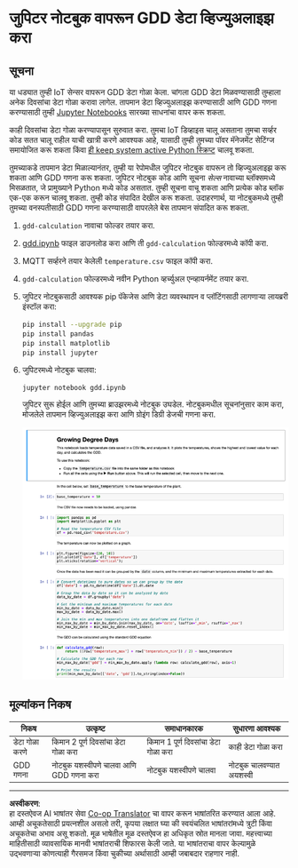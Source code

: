 <!--
CO_OP_TRANSLATOR_METADATA:
{
  "original_hash": "1e21b012c6685f8bf73e0e76cdca3347",
  "translation_date": "2025-08-27T11:04:15+00:00",
  "source_file": "2-farm/lessons/1-predict-plant-growth/assignment.md",
  "language_code": "mr"
}
-->
# जुपिटर नोटबुक वापरून GDD डेटा व्हिज्युअलाइझ करा

## सूचना

या धड्यात तुम्ही IoT सेन्सर वापरून GDD डेटा गोळा केला. चांगला GDD डेटा मिळवण्यासाठी तुम्हाला अनेक दिवसांचा डेटा गोळा करावा लागेल. तापमान डेटा व्हिज्युअलाइझ करण्यासाठी आणि GDD गणना करण्यासाठी तुम्ही [Jupyter Notebooks](https://jupyter.org) सारख्या साधनांचा वापर करू शकता.

काही दिवसांचा डेटा गोळा करण्यापासून सुरुवात करा. तुमचा IoT डिव्हाइस चालू असताना तुमचा सर्व्हर कोड सतत चालू राहील याची खात्री करणे आवश्यक आहे, यासाठी तुम्ही तुमच्या पॉवर मॅनेजमेंट सेटिंग्ज समायोजित करू शकता किंवा [ही keep system active Python स्क्रिप्ट](https://github.com/jaqsparow/keep-system-active) चालवू शकता.

तुमच्याकडे तापमान डेटा मिळाल्यानंतर, तुम्ही या रेपोमधील जुपिटर नोटबुक वापरून तो व्हिज्युअलाइझ करू शकता आणि GDD गणना करू शकता. जुपिटर नोटबुक कोड आणि सूचना *सेल्स* नावाच्या ब्लॉक्समध्ये मिसळतात, जे प्रामुख्याने Python मध्ये कोड असतात. तुम्ही सूचना वाचू शकता आणि प्रत्येक कोड ब्लॉक एक-एक करून चालवू शकता. तुम्ही कोड संपादित देखील करू शकता. उदाहरणार्थ, या नोटबुकमध्ये तुम्ही तुमच्या वनस्पतीसाठी GDD गणना करण्यासाठी वापरलेले बेस तापमान संपादित करू शकता.

1. `gdd-calculation` नावाचा फोल्डर तयार करा.

1. [gdd.ipynb](./code-notebook/gdd.ipynb) फाइल डाउनलोड करा आणि ती `gdd-calculation` फोल्डरमध्ये कॉपी करा.

1. MQTT सर्व्हरने तयार केलेली `temperature.csv` फाइल कॉपी करा.

1. `gdd-calculation` फोल्डरमध्ये नवीन Python व्हर्च्युअल एन्व्हायर्नमेंट तयार करा.

1. जुपिटर नोटबुकसाठी आवश्यक pip पॅकेजेस आणि डेटा व्यवस्थापन व प्लॉटिंगसाठी लागणाऱ्या लायब्ररी इंस्टॉल करा:

    ```sh
    pip install --upgrade pip
    pip install pandas
    pip install matplotlib
    pip install jupyter
    ```

1. जुपिटरमध्ये नोटबुक चालवा:

    ```sh
    jupyter notebook gdd.ipynb
    ```

    जुपिटर सुरू होईल आणि तुमच्या ब्राउझरमध्ये नोटबुक उघडेल. नोटबुकमधील सूचनांनुसार काम करा, मोजलेले तापमान व्हिज्युअलाइझ करा आणि ग्रोइंग डिग्री डेजची गणना करा.

    ![जुपिटर नोटबुक](../../../../../translated_images/gdd-jupyter-notebook.c5b52cf21094f158a61f47f455490fd95f1729777ff90861a4521820bf354cdc.mr.png)

## मूल्यांकन निकष

| निकष | उत्कृष्ट | समाधानकारक | सुधारणा आवश्यक |
| -------- | --------- | -------- | ----------------- |
| डेटा गोळा करणे | किमान 2 पूर्ण दिवसांचा डेटा गोळा करा | किमान 1 पूर्ण दिवसांचा डेटा गोळा करा | काही डेटा गोळा करा |
| GDD गणना | नोटबुक यशस्वीपणे चालवा आणि GDD गणना करा | नोटबुक यशस्वीपणे चालवा | नोटबुक चालवण्यात अयशस्वी |

---

**अस्वीकरण**:  
हा दस्तऐवज AI भाषांतर सेवा [Co-op Translator](https://github.com/Azure/co-op-translator) चा वापर करून भाषांतरित करण्यात आला आहे. आम्ही अचूकतेसाठी प्रयत्नशील असलो तरी, कृपया लक्षात घ्या की स्वयंचलित भाषांतरांमध्ये त्रुटी किंवा अचूकतेचा अभाव असू शकतो. मूळ भाषेतील मूळ दस्तऐवज हा अधिकृत स्रोत मानला जावा. महत्त्वाच्या माहितीसाठी व्यावसायिक मानवी भाषांतराची शिफारस केली जाते. या भाषांतराचा वापर केल्यामुळे उद्भवणाऱ्या कोणत्याही गैरसमज किंवा चुकीच्या अर्थासाठी आम्ही जबाबदार राहणार नाही.